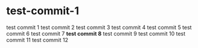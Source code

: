 # test-commit-1
test commit 1
test commit 2
test commit 3
test commit 4
test commit 5
test commit 6
test commit 7
**test commit 8**
test commit 9
test commit 10
test commit 11
test commit 12
